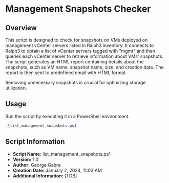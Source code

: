 # Management Snapshots Checker

## Overview
This script is designed to check for snapshots on VMs deployed on management vCenter servers listed in Ralph3 inventory. It connects to Ralph3 to obtain a list of vCenter servers tagged with "mgmt" and then queries each vCenter server to retrieve information about VMs' snapshots. The script generates an HTML report containing details about the snapshots, such as VM name, snapshot name, size, and creation date. The report is then sent to predefined email with HTML format.

Removing unnecessary snapshots is crucial for optimizing storage utilization.

## Usage
Run the script by executing it in a PowerShell environment.

```powershell
.\list_management_snapshots.ps1
```


## Script Information
- **Script Name:** list_management_snapshots.ps1
- **Version:** 1.0
- **Author:** George Gabra
- **Creation Date:** January 2, 2024, 11:03 AM
- **Additional Information:** [TDB]
